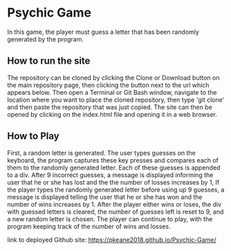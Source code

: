 # Psychic Game
In this game, the player must guess a letter that has been randomly generated by the program.

## How to run the site
The repository can be cloned by clicking the Clone or Download button on the main repository page, then clicking the button next to the url which appears below. Then open a Terminal or Git Bash window, navigate to the location where you want to place the cloned repository, then type 'git clone' and then paste the repository that was just copied. The site can then be opened by clicking on the index.html file and opening it in a web browser. 

## How to Play
First, a random letter is generated. The user types guesses on the keyboard, the program captures these key presses and compares each of them to the randomly generated letter. Each of these guesses is appended to a div. After 9 incorrect guesses, a message is displayed informing the user that he or she has lost and the the number of losses increases by 1, If the player types the randomly generated letter before using up 9 guesses, a message is displayed telling the user that he or she has won and the number of wins increases by 1. After the player either wins or loses, the div with guessed letters is cleared, the number of guesses left is reset to 9, and a new random letter is chosen. The player can continue to play, with the program keeping track of the number of wins and losses. 

link to deployed Github site: https://pkeane2018.github.io/Psychic-Game/
